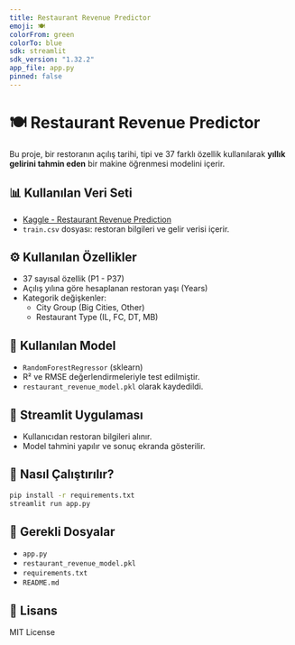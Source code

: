 ```yaml
---
title: Restaurant Revenue Predictor
emoji: 🍽️
colorFrom: green
colorTo: blue
sdk: streamlit
sdk_version: "1.32.2"
app_file: app.py
pinned: false
---
```


# 🍽️ Restaurant Revenue Predictor

Bu proje, bir restoranın açılış tarihi, tipi ve 37 farklı özellik kullanılarak **yıllık gelirini tahmin eden** bir makine öğrenmesi modelini içerir.

## 📊 Kullanılan Veri Seti

- [Kaggle - Restaurant Revenue Prediction](https://www.kaggle.com/competitions/restaurant-revenue-prediction)
- `train.csv` dosyası: restoran bilgileri ve gelir verisi içerir.

## ⚙️ Kullanılan Özellikler

- 37 sayısal özellik (P1 - P37)
- Açılış yılına göre hesaplanan restoran yaşı (Years)
- Kategorik değişkenler:
  - City Group (Big Cities, Other)
  - Restaurant Type (IL, FC, DT, MB)

## 🧠 Kullanılan Model

- `RandomForestRegressor` (sklearn)
- R² ve RMSE değerlendirmeleriyle test edilmiştir.
- `restaurant_revenue_model.pkl` olarak kaydedildi.

## 🚀 Streamlit Uygulaması

- Kullanıcıdan restoran bilgileri alınır.
- Model tahmini yapılır ve sonuç ekranda gösterilir.

## 🔧 Nasıl Çalıştırılır?

```bash
pip install -r requirements.txt
streamlit run app.py
```

## 🧾 Gerekli Dosyalar

- `app.py`
- `restaurant_revenue_model.pkl`
- `requirements.txt`
- `README.md`

## 📝 Lisans

MIT License